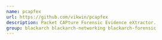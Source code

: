 ```yaml
---
name: pcapfex
url: https://github.com/vikwin/pcapfex
description: Packet CAPture Forensic Evidence eXtractor.
group: blackarch blackarch-networking blackarch-forensic
---
```


